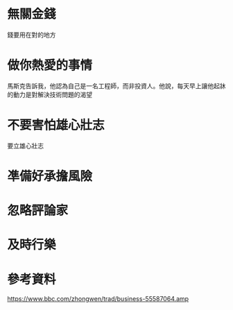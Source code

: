 # 無關金錢
錢要用在對的地方
# 做你熱愛的事情
馬斯克告訴我，他認為自己是一名工程師，而非投資人。他說，每天早上讓他起牀的動力是對解決技術問題的渴望
# 不要害怕雄心壯志
要立雄心壯志
# 凖備好承擔風險
# 忽略評論家
# 及時行樂

# 參考資料
https://www.bbc.com/zhongwen/trad/business-55587064.amp
